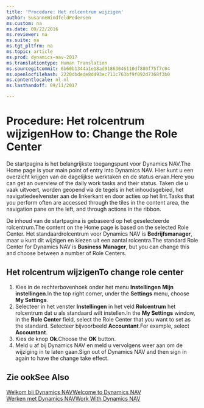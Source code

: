 ```yaml
---
title: 'Procedure: Het rolcentrum wijzigen'
author: SusanneWindfeldPedersen
ms.custom: na
ms.date: 09/22/2016
ms.reviewer: na
ms.suite: na
ms.tgt_pltfrm: na
ms.topic: article
ms.prod: dynamics-nav-2017
ms.translationtype: Human Translation
ms.sourcegitcommit: 6b60b1344a1e18ad91863046110df880f75f7c04
ms.openlocfilehash: 2220dbdede8d493ec711c763bf9f092d7368f3b0
ms.contentlocale: nl-nl
ms.lasthandoff: 09/11/2017

---
```


# <a name="how-to-change-the-role-center"></a><span data-ttu-id="d4543-102">Procedure: Het rolcentrum wijzigen</span><span class="sxs-lookup"><span data-stu-id="d4543-102">How to: Change the Role Center</span></span>
<span data-ttu-id="d4543-103">De startpagina is het belangrijkste toegangspunt voor Dynamics NAV.</span><span class="sxs-lookup"><span data-stu-id="d4543-103">The Home page is your main point of entry into Dynamics NAV.</span></span> <span data-ttu-id="d4543-104">Hier kunt u een overzicht krijgen van de dagelijkse werktaken en de status ervan.</span><span class="sxs-lookup"><span data-stu-id="d4543-104">Here you can get an overview of the daily work tasks and their status.</span></span> <span data-ttu-id="d4543-105">Taken die u vaak uitvoert, worden geopend via de tegels in het inhoudsgebied, het navigatiedeelvenster aan de linkerkant en door acties op het lint.</span><span class="sxs-lookup"><span data-stu-id="d4543-105">Tasks that you perform often are accessed through the tiles in the content area, the navigation pane on the left, and through actions in the ribbon.</span></span>

<span data-ttu-id="d4543-106">De inhoud van de startpagina is gebaseerd op het geselecteerde rolcentrum.</span><span class="sxs-lookup"><span data-stu-id="d4543-106">The content on the Home page is based on the selected Role Center.</span></span> <span data-ttu-id="d4543-107">Het standaardrolcentrum voor Dynamics NAV is **Bedrijfsmanager**, maar u kunt dit wijzigen en kiezen uit een aantal rolcentra.</span><span class="sxs-lookup"><span data-stu-id="d4543-107">The standard Role Center for Dynamics NAV is **Business Manager**, but you can change this and choose between a number of Role Centers.</span></span>

## <a name="to-change-role-center"></a><span data-ttu-id="d4543-108">Het rolcentrum wijzigen</span><span class="sxs-lookup"><span data-stu-id="d4543-108">To change role center</span></span>
1. <span data-ttu-id="d4543-109">Kies in de rechterbovenhoek onder het menu **Instellingen** **Mijn instellingen**.</span><span class="sxs-lookup"><span data-stu-id="d4543-109">In the top right corner, under the **Settings** menu, choose **My Settings**.</span></span>
2. <span data-ttu-id="d4543-110">Selecteer in het venster **Instellingen** in het veld **Rolcentrum** het rolcentrum dat u als standaard wilt instellen.</span><span class="sxs-lookup"><span data-stu-id="d4543-110">In the **My Settings** window, in the **Role Center** field, select the Role Center that you want to set as the standard.</span></span> <span data-ttu-id="d4543-111">Selecteer bijvoorbeeld **Accountant**.</span><span class="sxs-lookup"><span data-stu-id="d4543-111">For example, select **Accountant**.</span></span>
3. <span data-ttu-id="d4543-112">Kies de knop **Ok**.</span><span class="sxs-lookup"><span data-stu-id="d4543-112">Choose the **OK** button.</span></span>
4. <span data-ttu-id="d4543-113">Meld u af bij Dynamics NAV en meld u vervolgens weer aan om de wijziging in te laten gaan.</span><span class="sxs-lookup"><span data-stu-id="d4543-113">Sign out of Dynamics NAV and then sign in again to have the change take effect.</span></span>

## <a name="see-also"></a><span data-ttu-id="d4543-114">Zie ook</span><span class="sxs-lookup"><span data-stu-id="d4543-114">See Also</span></span>
[<span data-ttu-id="d4543-115">Welkom bij Dynamics NAV</span><span class="sxs-lookup"><span data-stu-id="d4543-115">Welcome to Dynamics NAV</span></span>](across-get-started.md)  
[<span data-ttu-id="d4543-116">Werken met Dynamics NAV</span><span class="sxs-lookup"><span data-stu-id="d4543-116">Work With Dynamics NAV</span></span>](ui-work-product.md)  

